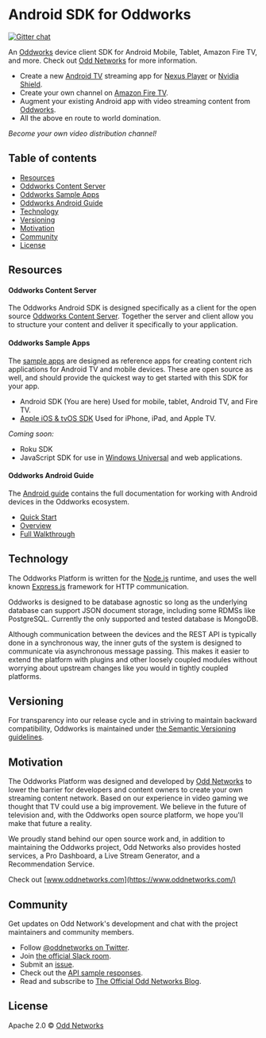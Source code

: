 Android SDK for Oddworks
========================

[![Gitter chat](https://badges.gitter.im/oddwnetworks/oddworks.png)](https://gitter.im/oddnetworks/oddworks "Gitter chat")

An [Oddworks](https://github.com/oddnetworks/oddworks) device client SDK for Android Mobile, Tablet, Amazon Fire TV, and more. Check out [Odd Networks](https://www.oddnetworks.com/) for more information.

* Create a new [Android TV](https://www.android.com/tv/) streaming app for [Nexus Player](https://www.google.com/nexus/player/) or [Nvidia Shield](https://shield.nvidia.com/).
* Create your own channel on [Amazon Fire TV](http://www.amazon.com/b/?node=8521791011).
* Augment your existing Android app with video streaming content from [Oddworks](https://github.com/oddnetworks/oddworks).
* All the above en route to world domination.

_Become your own video distribution channel!_

## Table of contents

* [Resources](#resources)
* [Oddworks Content Server](#oddworks-content-server)
* [Oddworks Sample Apps](#oddworks-sample-apps)
* [Oddworks Android Guide](#oddworks-android-guide)
* [Technology](#technology)
* [Versioning](#versioning)
* [Motivation](#motivation)
* [Community](#community)
* [License](#license)

## Resources

#### Oddworks Content Server
The Oddworks Android SDK is designed specifically as a client for the open source [Oddworks Content Server](https://github.com/oddnetworks/oddworks). Together the server and client allow you to structure your content and deliver it specifically to your application.

#### Oddworks Sample Apps
The [sample apps](https://github.com/oddnetworks/odd-sample-apps) are designed as reference apps for creating content rich applications for Android TV and mobile devices. These are open source as well, and should provide the quickest way to get started with this SDK for your app.

* Android SDK (You are here) Used for mobile, tablet, Android TV, and Fire TV.
* [Apple iOS & tvOS SDK](https://github.com/oddnetworks/oddworks-ios-tvos-sdk) Used for iPhone, iPad, and Apple TV.

_Coming soon:_

* Roku SDK
* JavaScript SDK for use in [Windows Universal](https://msdn.microsoft.com/en-us/windows/uwp/get-started/universal-application-platform-guide) and web applications.


#### Oddworks Android Guide
The [Android guide](http://android.guide.oddnetworks.com/) contains the full documentation for working with Android devices in the Oddworks ecosystem.
* [Quick Start](http://android.guide.oddnetworks.com/sample_application/)
* [Overview](http://android.guide.oddnetworks.com/overview/)
* [Full Walkthrough](http://android.guide.oddnetworks.com/setup/)

## Technology

The Oddworks Platform is written for the [Node.js](https://nodejs.org/) runtime, and uses the well known [Express.js](http://expressjs.com/) framework for HTTP communication.

Oddworks is designed to be database agnostic so long as the underlying database can support JSON document storage, including some RDMSs like PostgreSQL. Currently the only supported and tested database is MongoDB.

Although communication between the devices and the REST API is typically done in a synchronous way, the inner guts of the system is designed to communicate via asynchronous message passing. This makes it easier to extend the platform with plugins and other loosely coupled modules without worrying about upstream changes like you would in tightly coupled platforms.

## Versioning

For transparency into our release cycle and in striving to maintain backward compatibility, Oddworks is maintained under [the Semantic Versioning guidelines](http://semver.org/).

## Motivation

The Oddworks Platform was designed and developed by [Odd Networks](https://www.oddnetworks.com/) to lower the barrier for developers and content owners to create your own streaming content network. Based on our experience in video gaming we thought that TV could use a big improvement. We believe in the future of television and, with the Oddworks open source platform, we hope you'll make that future a reality.

We proudly stand behind our open source work and, in addition to maintaining the Oddworks project, Odd Networks also provides hosted services, a Pro Dashboard, a Live Stream Generator, and a Recommendation Service.

Check out [www.oddnetworks.com](https://www.oddnetworks.com/)

## Community

Get updates on Odd Network's development and chat with the project maintainers and community members.

* Follow [@oddnetworks on Twitter](https://twitter.com/OddNetworks).
* Join [the official Slack room](http://slack.oddnetworks.com/).
* Submit an [issue](https://github.com/oddnetworks/oddworks/issues).
* Check out the [API sample responses](https://www.oddnetworks.com/documentation/oddworks/).
* Read and subscribe to [The Official Odd Networks Blog](http://blog.oddnetworks.com/).

## License

Apache 2.0 © [Odd Networks](http://oddnetworks.com)
